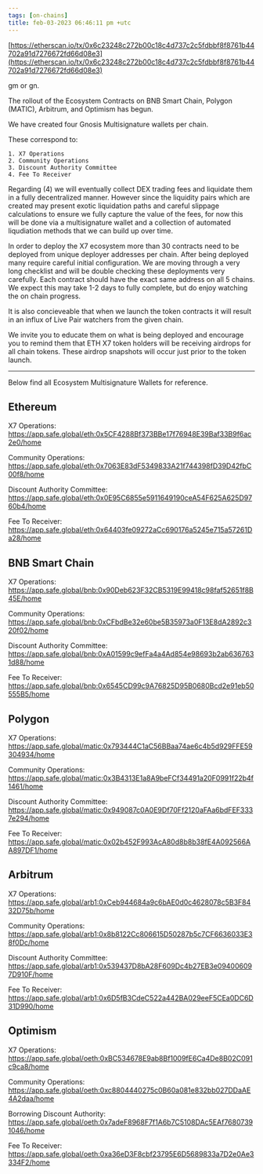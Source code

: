 ```yaml
---
tags: [on-chains]
title: feb-03-2023 06:46:11 pm +utc
---
```


[https://etherscan.io/tx/0x6c23248c272b00c18c4d737c2c5fdbbf8f8761b44702a91d7276672fd66d08e3](https://etherscan.io/tx/0x6c23248c272b00c18c4d737c2c5fdbbf8f8761b44702a91d7276672fd66d08e3)

gm or gn.

The rollout of the Ecosystem Contracts on BNB Smart Chain, Polygon (MATIC), Arbitrum, and Optimism has begun.

We have created four Gnosis Multisignature wallets per chain.

These correspond to:

    1. X7 Operations
    2. Community Operations
    3. Discount Authority Committee
    4. Fee To Receiver

Regarding (4) we will eventually collect DEX trading fees and liquidate them in a fully decentralized manner. However since the liquidity pairs which are created may present exotic liquidation paths and careful slippage calculations to ensure we fully capture the value of the fees, for now this will be done via a multisignature wallet and a collection of automated liqudiation methods that we can build up over time.

In order to deploy the X7 ecosystem more than 30 contracts need to be deployed from unique deployer addresses per chain. After being deployed many require careful initial configuration. We are moving through a very long checklist and will be double checking these deployments very carefully. Each contract should have the exact same address on all 5 chains. We expect this may take 1-2 days to fully complete, but do enjoy watching the on chain progress.

It is also concieveable that when we launch the token contracts it will result in an influx of Live Pair watchers from the given chain.

We invite you to educate them on what is being deployed and encourage you to remind them that ETH X7 token holders will be receiving airdrops for all chain tokens. These airdrop snapshots will occur just prior to the token launch.

---

Below find all Ecosystem Multisignature Wallets for reference.

## Ethereum

X7 Operations:
https://app.safe.global/eth:0x5CF4288Bf373BBe17f76948E39Baf33B9f6ac2e0/home

Community Operations:
https://app.safe.global/eth:0x7063E83dF5349833A21f744398fD39D42fbC00f8/home

Discount Authority Committee:
https://app.safe.global/eth:0x0E95C6855e5911649190ceA54F625A625D9760b4/home

Fee To Receiver:
https://app.safe.global/eth:0x64403fe09272aCc690176a5245e715a57261Da28/home

## BNB Smart Chain

X7 Operations:
https://app.safe.global/bnb:0x90Deb623F32CB5319E99418c98faf52651f8B45E/home

Community Operations:
https://app.safe.global/bnb:0xCFbdBe32e60be5B35973a0F13E8dA2892c320f02/home

Discount Authority Committee:
https://app.safe.global/bnb:0xA01599c9efFa4a4Ad854e98693b2ab6367631d88/home

Fee To Receiver:
https://app.safe.global/bnb:0x6545CD99c9A76825D95B0680Bcd2e91eb50555B5/home

## Polygon

X7 Operations:
https://app.safe.global/matic:0x793444C1aC56BBaa74ae6c4b5d929FFE59304934/home

Community Operations:
https://app.safe.global/matic:0x3B4313E1a8A9beFCf34491a20F0991f22b4f1461/home

Discount Authority Committee:
https://app.safe.global/matic:0x949087c0A0E9Df70Ff2120aFAa6bdFEF3337e294/home

Fee To Receiver:
https://app.safe.global/matic:0x02b452F993AcA80d8b8b38fE4A092566AA897DF1/home

## Arbitrum

X7 Operations:
https://app.safe.global/arb1:0xCeb944684a9c6bAE0d0c4628078c5B3F8432D75b/home

Community Operations:
https://app.safe.global/arb1:0x8b8122Cc806615D50287b5c7CF6636033E38f0Dc/home

Discount Authority Committee:
https://app.safe.global/arb1:0x539437D8bA28F609Dc4b27EB3e094006097D910F/home

Fee To Receiver:
https://app.safe.global/arb1:0x6D5fB3CdeC522a442BA029eeF5CEa0DC6D31D990/home

## Optimism

X7 Operations:
https://app.safe.global/oeth:0xBC534678E9ab8Bf1009fE6Ca4De8B02C091c9ca8/home

Community Operations:
https://app.safe.global/oeth:0xc8804440275c0B60a081e832bb027DDaAE4A2daa/home

Borrowing Discount Authority:
https://app.safe.global/oeth:0x7adeF8968F7f1A6b7C5108DAc5EAf76807391046/home

Fee To Receiver:
https://app.safe.global/oeth:0xa36eD3F8cbf23795E6D5689833a7D2e0Ae3334F2/home
